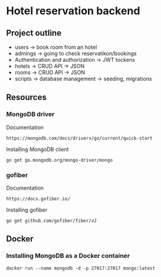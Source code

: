 # Hotel reservation backend

## Project outline

- users -> book room from an hotel
- admings -> going to check reservatikon/bookings
- Authentication and authorization -> JWT tockens
- hotels -> CRUD API -> JSON
- rooms -> CRUD API -> JSON
- scripts -> database management -> seeding, migrations

## Resources

### MongoDB driver

Documentation

```
https://mongodb.com/docs/drivers/go/current/quick-start
```

Installing MongoDB client

```
go get go.mongodb.org/mongo-driver/mongo
```

### gofiber

Documentation

```
https://docs.gofiber.io/
```

Installing gofiber

```
go get github.com/gofiber/fiber/v2
```

## Docker

### Installing MongoDB as a Docker container

```
docker run --name mongodb -d -p 27017:27017 mongo:latest
```
